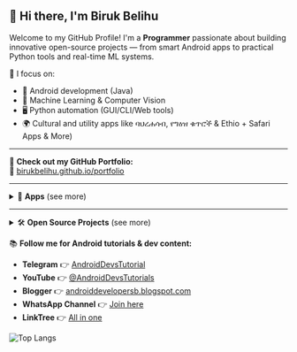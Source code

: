 ## 👋 Hi there, I'm Biruk Belihu

Welcome to my GitHub Profile! I'm a **Programmer** passionate about building innovative open-source projects — from smart Android apps to practical Python tools and real-time ML systems.

🎯 I focus on:
- 📱 Android development (Java)
- 🧠 Machine Learning & Computer Vision
- 🖥️ Python automation (GUI/CLI/Web tools)
- 🌍 Cultural and utility apps like ባህረሐሳብ, የግዕዝ ቁጥሮች & Ethio + Safari Apps & More)

---

📌 **Check out my GitHub Portfolio:**  
🔗 [birukbelihu.github.io/portfolio](https://birukbelihu.github.io/portfolio/)

---

<details>
<summary>📂 <strong>Apps</strong> (see more)</summary>

### 🔶 ባሕረሐሳብ 
A modern **Ethiopian Orthodox Tewahido Church** holidays, fasting periods, and church events based on Baherehasab formula.

<a href='https://com-bibelapps-baherehasab.en.uptodown.com/android' title='Download ባህረሐሳብ' >
                <img src='https://stc.utdstc.com/img/mediakit/download-gio-big-b.png' alt='Download ባህረሐሳብ'>
                </a>

### 🔢 የግዕዝ ቁጥሮች 
Easily convert between **Geez (ግዕዝ)** and Arabic numerals. This app is great for students, educators, and anyone learning or working with Ethiopia’s traditional numbering system.

<a href='https://com-bibelapps-geeznumbers.en.uptodown.com/android' title='Download Geez Numbers'>
  <img src='https://stc.utdstc.com/img/mediakit/download-gio-big-b.png' alt='Download Geez Numbers' width='200'>
</a>

---

### 📱 Ethio+ Safari App  
A lightweight, fast, and user-friendly **Ethio Telecom** & **Safaricom** USSD Services ciient for Ethiopian users. It simplifies common Ethio Telecom & Safaricom USSD services like balance check, airtime transfer, package subscriptions, and more — all in one place.

<a href='https://ethio-plus-safari.en.uptodown.com/android' title='Download Ethio+ Safari'>
  <img src='https://stc.utdstc.com/img/mediakit/download-gio-big-b.png' alt='Download Ethio+ Safari' width='200'>
</a>
</details>

---

<details>
<summary>🛠️ <strong>Open Source Projects</strong> (see more)</summary>

### 🔢 pynum2words  
A multilingual Python library that converts numbers to words and vice versa.  
Supports **Amharic, English, Hindi, Spanish, Swahili, German, Japanese**, and more.  
Great for localization, fintech, and educational apps.

[![PyPI](https://img.shields.io/pypi/v/pynum2words?color=brightgreen&logo=python)](https://pypi.org/project/pynum2words)  
[![GitHub Repo](https://img.shields.io/badge/View_on_GitHub-blue?logo=github)](https://github.com/birukbelihu/pynum2words)

---

### 😷 FaceMaskDetector  
A Real Time face mask detection using Computer Vision & Machine Learning in Python.

[![GitHub Repo](https://img.shields.io/badge/View_on_GitHub-blue?logo=github)](https://github.com/birukbelihu/FaceMaskDetector)

---

### 🎭 BlurMe  
A simple yet powerful face anonymizer using Computer Vision & Deep Learning in Python.

[![GitHub Repo](https://img.shields.io/badge/View_on_GitHub-blue?logo=github)](https://github.com/birukbelihu/BlurMe)

---

### ⚡ QuickDart (Visual Studio Code Extension)  
A powerful Visual Studio Code extension that helps developers:  
- Run Dart programs directly inside Visual Studio Code  
- Auto-guide Dart SDK installation if not already installed

[![VS Code Marketplace](https://img.shields.io/visual-studio-marketplace/v/birukbelihu.quickdart?label=VS%20Code%20Marketplace&logo=visualstudiocode&color=blue)](https://marketplace.visualstudio.com/items?itemName=birukbelihu.quickdart)  
[![GitHub Repo](https://img.shields.io/badge/View_on_GitHub-blue?logo=github)](https://github.com/birukbelihu/quickdart)

</details>

📚 **Follow me for Android tutorials & dev content:**
- **Telegram** 👉 [AndroidDevsTutorial](https://t.me/androiddevstutorial)
- **YouTube** 👉 [@AndroidDevsTutorials](https://youtube.com/@AndroidDevsTutorials)
- **Blogger** 👉 [androiddevelopersb.blogspot.com](https://androiddevelopersb.blogspot.com)
- **WhatsApp Channel** 👉 [Join here](https://whatsapp.com/channel/0029VaXEKtjJ3jv1OrvgOA3K)
- **LinkTree** 👉 [All in one](https://linktr.ee/androiddeveloperspage)

![Top Langs](https://github-readme-stats.vercel.app/api/top-langs/?username=birukbelihu&layout=compact&langs_count=8&hide=html)
